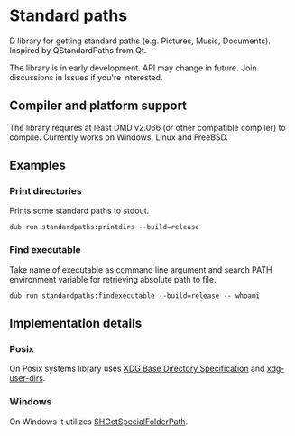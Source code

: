 # Standard paths

D library for getting standard paths (e.g. Pictures, Music, Documents). Inspired by QStandardPaths from Qt.

The library is in early development. API may change in future. Join discussions in Issues if you're interested.

## Compiler and platform support

The library requires at least DMD v2.066 (or other compatible compiler) to compile.
Currently works on Windows, Linux and FreeBSD.

## Examples

### Print directories

Prints some standard paths to stdout.

    dub run standardpaths:printdirs --build=release

### Find executable

Take name of executable as command line argument and search PATH environment variable for retrieving absolute path to file.

    dub run standardpaths:findexecutable --build=release -- whoami

## Implementation details   

### Posix

On Posix systems library uses [XDG Base Directory Specification](http://standards.freedesktop.org/basedir-spec/latest/index.html#introduction) and [xdg-user-dirs](http://www.freedesktop.org/wiki/Software/xdg-user-dirs/).

### Windows

On Windows it utilizes [SHGetSpecialFolderPath](https://msdn.microsoft.com/en-us/library/windows/desktop/bb762204(v=vs.85).aspx).
